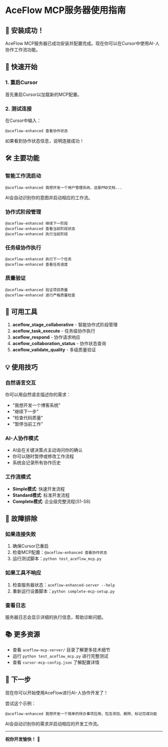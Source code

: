 # AceFlow MCP服务器使用指南

## 🎉 安装成功！

AceFlow MCP服务器已成功安装并配置完成。现在你可以在Cursor中使用AI-人协作工作流功能。

## 🚀 快速开始

### 1. 重启Cursor
首先重启Cursor以加载新的MCP配置。

### 2. 测试连接
在Cursor中输入：
```
@aceflow-enhanced 查看协作状态
```

如果看到协作状态信息，说明连接成功！

## 🛠️ 主要功能

### 智能工作流启动
```
@aceflow-enhanced 我想开发一个用户管理系统，这是PRD文档...
```
AI会自动识别你的意图并启动相应的工作流。

### 协作式阶段管理
```
@aceflow-enhanced 继续下一阶段
@aceflow-enhanced 查看当前阶段状态
@aceflow-enhanced 执行当前阶段
```

### 任务级协作执行
```
@aceflow-enhanced 执行下一个任务
@aceflow-enhanced 查看任务进度
```

### 质量验证
```
@aceflow-enhanced 验证项目质量
@aceflow-enhanced 进行严格质量检查
```

## 🔧 可用工具

1. **aceflow_stage_collaborative** - 智能协作式阶段管理
2. **aceflow_task_execute** - 任务级协作执行
3. **aceflow_respond** - 协作请求响应
4. **aceflow_collaboration_status** - 协作状态查询
5. **aceflow_validate_quality** - 多级质量验证

## 💡 使用技巧

### 自然语言交互
你可以用自然语言描述你的需求：
- "我想开发一个博客系统"
- "继续下一步"
- "检查代码质量"
- "暂停当前工作"

### AI-人协作模式
- AI会在关键决策点主动询问你的确认
- 你可以随时暂停或修改工作流程
- 系统会记录所有协作历史

### 工作流模式
- **Simple模式**: 快速开发流程
- **Standard模式**: 标准开发流程  
- **Complete模式**: 企业级完整流程(S1-S8)

## 🐛 故障排除

### 如果连接失败
1. 确保Cursor已重启
2. 检查MCP配置：`@aceflow-enhanced 查看协作状态`
3. 运行测试脚本：`python test_aceflow_mcp.py`

### 如果工具不响应
1. 检查服务器状态：`aceflow-enhanced-server --help`
2. 重新运行设置脚本：`python complete-mcp-setup.py`

### 查看日志
服务器日志会显示详细的执行信息，帮助诊断问题。

## 📚 更多资源

- 查看 `aceflow-mcp-server/` 目录了解更多技术细节
- 运行 `python test_aceflow_mcp.py` 进行完整测试
- 查看 `cursor-mcp-config.json` 了解配置详情

## 🎯 下一步

现在你可以开始使用AceFlow进行AI-人协作开发了！

尝试这个示例：
```
@aceflow-enhanced 我想开发一个简单的待办事项应用，包含添加、删除、标记完成功能
```

AI会自动识别你的需求并启动相应的开发工作流。

---

**祝你开发愉快！** 🚀